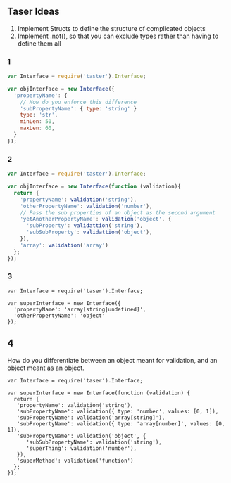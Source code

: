 ## Taser Ideas

1. Implement Structs to define the structure of complicated objects
2. Implement .not(), so that you can exclude types rather than having to define them all

### 1

```javascript
var Interface = require('taster').Interface;

var objInterface = new Interface({
  'propertyName': {
    // How do you enforce this difference
    'subPropertyName': { type: 'string' }
    type: 'str',
    minLen: 50,
    maxLen: 60,
  }
});
```
### 2

```javascript
var Interface = require('taster').Interface;

var objInterface = new Interface(function (validation){
  return {
    'propertyName': validation('string'),
    'otherPropertyName': validation('number'),
    // Pass the sub properties of an object as the second argument
    'yetAnotherPropertyName': validation('object', {
      'subProperty': validattion('string'),
      'subSubProperty': validattion('object'),
    }),
    'array': validation('array')
  };
});
```
### 3

```
var Interface = require('taser').Interface;

var superInterface = new Interface({
  'propertyName': 'array[string|undefined]',
  'otherPropertyName': 'object'
});
```

## 4

How do you differentiate between an object meant for validation, and an object meant as an object.

```
var Interface = require('taser').Interface;

var superInterface = new Interface(function (validation) {
  return {
   'propertyName': validation('string'),
   'subPropertyName': validation({ type: 'number', values: [0, 1]),
   'subPropertyName': validation('array[string]'),
   'subPropertyName': validation({ type: 'array[number]', values: [0, 1]),
   'subPropertyName': validation('object', {
      'subSubPropertyName': validation('string'),
      'superThing': validation('number'),
   }),
   'superMethod': validation('function')
  };
});
```
